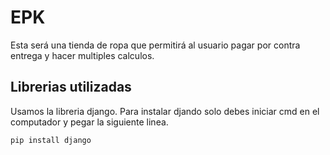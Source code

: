 # EPK
Esta será una tienda de ropa que permitirá al usuario pagar por contra entrega y hacer multiples calculos.

## Librerias utilizadas
Usamos la libreria django.
Para instalar djando solo debes iniciar cmd en el computador y pegar la siguiente linea.
```
pip install django
```